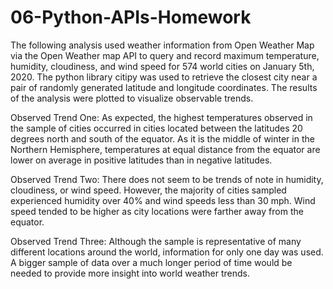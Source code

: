 # 06-Python-APIs-Homework

The following analysis used weather information from Open Weather Map via the Open Weather map API to query and record maximum temperature, humidity, cloudiness, and wind speed for 574 world cities on January 5th, 2020. The python library citipy was used to retrieve the closest city near a pair of randomly generated latitude and longitude coordinates. The results of the analysis were plotted to visualize observable trends.

Observed Trend One:
As expected, the highest temperatures observed in the sample of cities occurred in cities located between the latitudes 20 degrees north and south of the equator. As it is the middle of winter in the Northern Hemisphere, temperatures at equal distance from the equator are lower on average in positive latitudes than in negative latitudes.

Observed Trend Two:
There does not seem to be trends of note in humidity, cloudiness, or wind speed. However, the majority of cities sampled experienced humidity over 40% and wind speeds less than 30 mph. Wind speed tended to be higher as city locations were farther away from the equator.

Observed Trend Three:
Although the sample is representative of many different locations around the world, information for only one day was used. A bigger sample of data over a much longer period of time would be needed to provide more insight into world weather trends.

